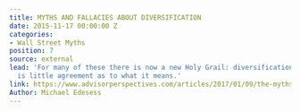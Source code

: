 ```yaml
---
title: MYTHS AND FALLACIES ABOUT DIVERSIFICATION
date: 2015-11-17 00:00:00 Z
categories:
- Wall Street Myths
position: 7
source: external
lead: 'For many of these there is now a new Holy Grail: diversification. But there
  is little agreement as to what it means.'
link: https://www.advisorperspectives.com/articles/2017/01/09/the-myths-and-fallacies-about-diversified-portfolios
Author: Michael Edesess
---
```


